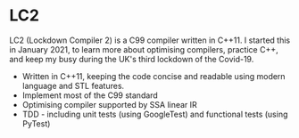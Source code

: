 # LC2

LC2 (Lockdown Compiler 2) is a C99 compiler written in C++11. I started this in January 2021,
to learn more about optimising compilers, practice C++, and keep my busy during the UK's third
lockdown of the Covid-19.

* Written in C++11, keeping the code concise and readable using modern language and STL features.
* Implement most of the C99 standard
* Optimising compiler supported by SSA linear IR
* TDD - including unit tests (using GoogleTest) and functional tests (using PyTest)
